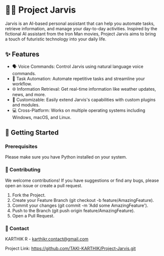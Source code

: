 # 👨‍💻 Project Jarvis

Jarvis is an AI-based personal assistant that can help you automate tasks, retrieve information, and manage your day-to-day activities. Inspired by the fictional AI assistant from the Iron Man movies, Project Jarvis aims to bring a touch of futuristic technology into your daily life.

## ✨ Features

- 🗣️ Voice Commands: Control Jarvis using natural language voice commands.
- 🤖 Task Automation: Automate repetitive tasks and streamline your workflow.
- 🌐 Information Retrieval: Get real-time information like weather updates, news, and more.
- 🔧 Customizable: Easily extend Jarvis's capabilities with custom plugins and modules.
- 💻 Cross-Platform: Works on multiple operating systems including Windows, macOS, and Linux.

## 🚀 Getting Started

### Prerequisites

Please make sure you have Python installed on your system.

### 🤝 Contributing
We welcome contributions! If you have suggestions or find any bugs, please open an issue or create a pull request.

1. Fork the Project.
2. Create your Feature Branch (git checkout -b feature/AmazingFeature).
3. Commit your changes (git commit -m 'Add some AmazingFeature').
4. Push to the Branch (git push origin feature/AmazingFeature).
5. Open a Pull Request.

### 📧 Contact
KARTHIK R - karthikr.contact@gmail.com

Project Link: https://github.com/TAKI-KARTHIK/Project-Jarvis.git


